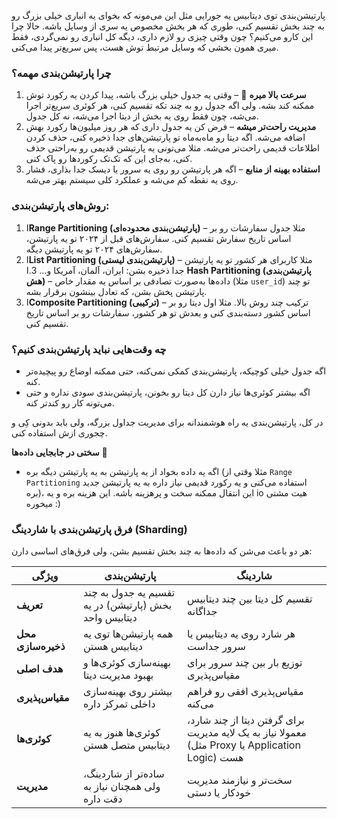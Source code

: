 پارتیشن‌بندی توی دیتابیس یه جورایی مثل این می‌مونه که بخوای یه انباری خیلی بزرگ رو به چند بخش تقسیم کنی، طوری که هر بخش مخصوص یه سری از وسایل باشه. حالا چرا این کارو می‌کنیم؟ چون وقتی چیزی رو لازم داری، دیگه کل انباری رو نمی‌گردی، فقط میری همون بخشی که وسایل مرتبط توش هست، پس سریع‌تر پیدا می‌کنی.

### چرا پارتیشن‌بندی مهمه؟

1. **سرعت بالا میره** 🚀 – وقتی یه جدول خیلی بزرگ باشه، پیدا کردن یه رکورد توش ممکنه کند بشه. ولی اگه جدول رو به چند تکه تقسیم کنی، هر کوئری سریع‌تر اجرا می‌شه، چون فقط روی یه بخش از دیتا اجرا می‌شه، نه کل جدول.
2. **مدیریت راحت‌تر میشه** – فرض کن یه جدول داری که هر روز میلیون‌ها رکورد بهش اضافه می‌شه. اگه دیتا رو ماه‌به‌ماه تو پارتیشن‌های جدا ذخیره کنی، حذف کردن اطلاعات قدیمی راحت‌تر می‌شه. مثلا می‌تونی یه پارتیشن قدیمی رو به‌راحتی حذف کنی، به‌جای این که تک‌تک رکوردها رو پاک کنی.
3. **استفاده بهینه از منابع** – اگه هر پارتیشن رو روی یه سرور یا دیسک جدا بذاری، فشار روی یه نقطه کم می‌شه و عملکرد کلی سیستم بهتر می‌شه.

### روش‌های پارتیشن‌بندی:

1. ا**Range Partitioning (پارتیشن‌بندی محدوده‌ای)** – مثلا جدول سفارشات رو بر اساس تاریخ سفارش تقسیم کنی. سفارش‌های قبل از ۲۰۲۴ تو یه پارتیشن، سفارش‌های ۲۰۲۴ تو یه پارتیشن دیگه.
2. ا**List Partitioning (پارتیشن‌بندی لیستی)** – مثلا کاربرای هر کشور تو یه پارتیشن جدا ذخیره بشن: ایران، آلمان، آمریکا و...
3.ا **Hash Partitioning (پارتیشن‌بندی هش)** – داده‌ها به‌صورت تصادفی بر اساس یه مقدار خاص (مثلا `user_id`) تو چند پارتیشن پخش بشن، که تعادل بینشون برقرار بشه.
1. ا**Composite Partitioning (ترکیبی)** – ترکیب چند روش بالا. مثلا اول دیتا رو بر اساس کشور دسته‌بندی کنی و بعدش تو هر کشور، سفارشات رو بر اساس تاریخ تقسیم کنی.

### چه وقت‌هایی نباید پارتیشن‌بندی کنیم؟

- اگه جدول خیلی کوچیکه، پارتیشن‌بندی کمکی نمی‌کنه، حتی ممکنه اوضاع رو پیچیده‌تر کنه.
- اگه بیشتر کوئری‌ها نیاز دارن کل دیتا رو بخونن، پارتیشن‌بندی سودی نداره و حتی می‌تونه کار رو کندتر کنه.

در کل، پارتیشن‌بندی یه راه هوشمندانه برای مدیریت جداول بزرگه، ولی باید بدونی کِی و چجوری ازش استفاده کنی.

**سختی در جابجایی داده‌ها** 🔄

- اگه یه داده بخواد از یه پارتیشن به یه پارتیشن دیگه بره (مثلا وقتی از `Range Partitioning` استفاده می‌کنی و یه رکورد قدیمی نیاز داره به یه پارتیشن جدید بره)، این انتقال ممکنه سخت و پرهزینه باشه. این هزینه بره و یه io هیت مشتی میخوره :)


### **فرق پارتیشن‌بندی با شاردینگ (Sharding)**

هر دو باعث می‌شن که داده‌ها به چند بخش تقسیم بشن، ولی فرق‌های اساسی دارن:

| **ویژگی**          | **پارتیشن‌بندی**                                      | **شاردینگ**                                                                                     |
| ------------------ | ----------------------------------------------------- | ----------------------------------------------------------------------------------------------- |
| **تعریف**          | تقسیم یه جدول به چند بخش (پارتیشن) در یه دیتابیس واحد | تقسیم کل دیتا بین چند دیتابیس جداگانه                                                           |
| **محل ذخیره‌سازی** | همه پارتیشن‌ها توی یه دیتابیس هستن                    | هر شارد روی یه دیتابیس یا سرور جداست                                                            |
| **هدف اصلی**       | بهینه‌سازی کوئری‌ها و بهبود مدیریت دیتا               | توزیع بار بین چند سرور برای مقیاس‌پذیری                                                         |
| **مقیاس‌پذیری**    | بیشتر روی بهینه‌سازی داخلی تمرکز داره                 | مقیاس‌پذیری افقی رو فراهم می‌کنه                                                                |
| **کوئری‌ها**       | کوئری‌ها هنوز به یه دیتابیس متصل هستن                 | برای گرفتن دیتا از چند شارد، معمولا نیاز به یک لایه مدیریت (مثل Proxy یا Application Logic) هست |
| **مدیریت**         | ساده‌تر از شاردینگ، ولی همچنان نیاز به دقت داره       | سخت‌تر و نیازمند مدیریت خودکار یا دستی                                                          |
